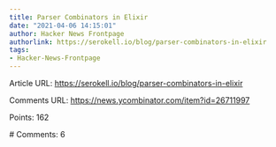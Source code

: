 ```yaml
---
title: Parser Combinators in Elixir
date: "2021-04-06 14:15:01"
author: Hacker News Frontpage
authorlink: https://serokell.io/blog/parser-combinators-in-elixir
tags:
- Hacker-News-Frontpage
---
```


<p>Article URL: <a href="https://serokell.io/blog/parser-combinators-in-elixir">https://serokell.io/blog/parser-combinators-in-elixir</a></p>
<p>Comments URL: <a href="https://news.ycombinator.com/item?id=26711997">https://news.ycombinator.com/item?id=26711997</a></p>
<p>Points: 162</p>
<p># Comments: 6</p>
